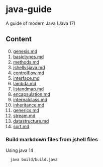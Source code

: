 # java-guide
A guide of modern Java (Java 17)

## Content

0. [genesis.md](guide/chapter00-genesis.md)
1. [basictypes.md](guide/chapter01-basictypes.md)
2. [methods.md](guide/chapter02-methods.md)
3. [jshellvsjava.md](guide/chapter03-jshellvsjava.md)
4. [controlflow.md](guide/chapter04-controlflow.md)
5. [interface.md](guide/chapter05-interface.md)
6. [lambda.md](guide/chapter06-lambda.md)
7. [listandmap.md](guide/chapter07-listandmap.md)
8. [encapsulation.md](guide/chapter09-encapsulation.md)
9. [internalclass.md](guide/chapter10-internalclass.md)
10. [inheritance.md](guide/chapter12-inheritance.md)
11. [generics.md](guide/chapter15-generics.md)
12. [stream.md](guide/chapter18-stream.md)
13. [datastructure.md](guide/chapter20-datastructure.md)
14. [sort.md](guide/chapter21-sort.md)

### Build markdown files from jshell files

Using java 14

```
  java build/build.java
```